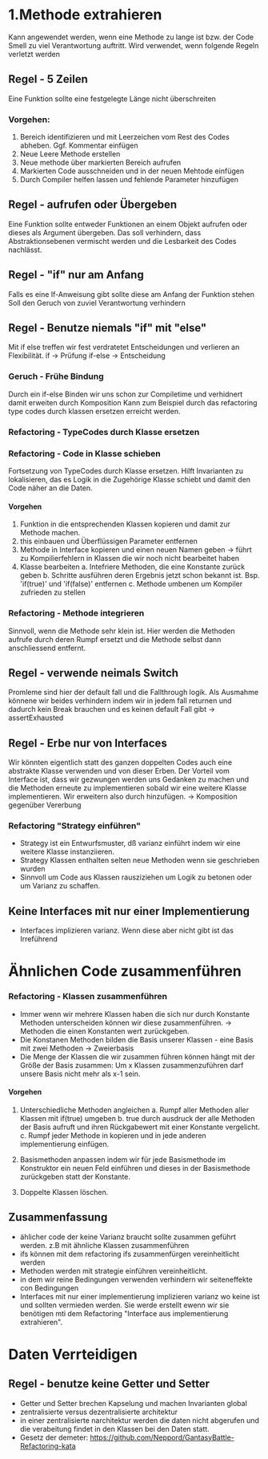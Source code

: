 # 1.Methode extrahieren
Kann angewendet werden, wenn eine Methode zu lange ist bzw. der Code Smell zu viel Verantwortung auftritt. Wird verwendet, wenn folgende Regeln verletzt werden

## Regel - 5 Zeilen
Eine Funktion sollte eine festgelegte Länge nicht überschreiten

### Vorgehen:
1. Bereich identifizieren und mit Leerzeichen vom Rest des Codes abheben. Ggf. Kommentar einfügen
2. Neue Leere Methode erstellen
3. Neue methode über markierten Bereich aufrufen
4. Markierten Code ausschneiden und in der neuen Mehtode einfügen
5. Durch Compiler helfen lassen und fehlende Parameter hinzufügen

## Regel - aufrufen oder Übergeben
Eine Funktion sollte entweder Funktionen an einem Objekt aufrufen oder dieses als Argument übergeben. 
Das soll verhindern, dass Abstraktionsebenen vermischt werden und die Lesbarkeit des Codes nachlässt.

## Regel - "if" nur am Anfang
Falls es eine If-Anweisung gibt sollte diese am Anfang der Funktion stehen
Soll den Geruch von zuviel Verantwortung verhindern

## Regel - Benutze niemals "if" mit "else"
Mit if else treffen wir fest verdratetet Entscheidungen und verlieren an Flexibilität.
if -> Prüfung 
if-else -> Entscheidung

### Geruch - Frühe Bindung
Durch ein if-else Binden wir uns schon zur Compiletime und verhidnert damit erweiten durch Komposition
Kann zum Beispiel durch das refactoring type codes durch klassen ersetzen erreicht werden.

### Refactoring - TypeCodes durch Klasse ersetzen

### Refactoring - Code in Klasse schieben
Fortsetzung von TypeCodes durch Klasse ersetzen.
Hilft Invarianten zu lokalisieren, das es Logik in die Zugehörige Klasse schiebt und damit den Code näher an die Daten.

#### Vorgehen
1. Funktion in die entsprechenden Klassen kopieren und damit zur Methode machen.
2. this einbauen und Überflüssigen Parameter entfernen
3. Methode in Interface kopieren und einen neuen Namen geben -> führt zu Kompilierfehlern in Klassen die wir noch nicht bearbeitet haben
4. Klasse bearbeiten
  a. Intefriere Methoden, die eine Konstante zurück geben
  b. Schritte ausführen deren Ergebnis jetzt schon bekannt ist. Bsp. 'if(true)' und 'if(false)' entfernen
  c. Methode umbenen um Kompiler zufrieden zu stellen

### Refactoring - Methode integrieren
Sinnvoll, wenn die Methode sehr klein ist. Hier werden die Methoden aufrufe durch deren Rumpf ersetzt und die Methode selbst dann anschliessend entfernt.

## Regel - verwende neimals Switch
Promleme sind hier der default fall und die Fallthrough logik. Als Ausmahme könnene wir beides verhindern indem wir in jedem fall returnen und dadurch kein Break brauchen und es keinen default Fall gibt -> assertExhausted

## Regel - Erbe nur von Interfaces
Wir könnten eigentlich statt des ganzen doppelten Codes auch eine abstrakte Klasse verwenden und von dieser Erben. Der Vorteil vom Interface ist, dass wir gezwungen werden uns Gedanken zu machen und die Methoden erneute zu implementieren sobald wir eine weitere Klasse implementieren. Wir erweitern also durch hinzufügen. -> Komposition gegenüber Vererbung 


### Refactoring "Strategy einführen"
- Strategy ist ein Entwurfsmuster, dß varianz einführt indem wir eine weitere Klasse instanziieren.
- Strategy Klassen enthalten selten neue Methoden wenn sie geschrieben wurden
- Sinnvoll um Code aus Klassen rausziziehen um Logik zu betonen oder um Varianz zu schaffen.

## Keine Interfaces mit nur einer Implementierung
- Interfaces implizieren varianz. Wenn diese aber nicht gibt ist das Irreführend

# Ähnlichen Code zusammenführen
### Refactoring - Klassen zusammenführen
- Immer wenn wir mehrere Klassen haben die sich nur durch Konstante Methoden unterscheiden können wir diese zusammenführen. -> Methoden die einen Konstanten wert zurückgeben.
- Die Konstanen Methoden bilden die Basis unserer Klassen - eine Basis mit zwei Methoden -> Zweierbasis
-  Die Menge der Klassen die wir zusammen führen können hängt mit der Größe der Basis zusammen: Um x Klassen zusammenzuführen darf unsere Basis nicht mehr als x-1 sein.

#### Vorgehen
1. Unterschiedliche Methoden angleichen
  a. Rumpf aller Methoden aller Klassen mit if(true) umgeben
  b. true durch ausdruck der alle Methoden der Basis aufruft und ihren Rückgabewert mit einer Konstante vergelicht. 
  c. Rumpf jeder Methode in kopieren und in jede anderen implementierung einfügen.

2. Basismethoden anpassen indem wir für jede Basismethode im Konstruktor ein neuen Feld einführen und dieses in der Basismethode zurückgeben statt der Konstante. 

3. Doppelte Klassen löschen. 
## Zusammenfassung
- ählicher code der keine Varianz braucht sollte zusammen geführt werden. z.B mit ähnliche Klassen zusammenführen
- ifs können mit dem refactoring ifs zusammenfürgen vereinheitlicht werden 
- Methoden werden mit strategie einführen vereinheitlicht.
- in dem wir reine Bedingungen verwenden verhindern wir seiteneffekte con Bedingungen
- Interfaces mit nur einer implementierung implizieren varianz wo keine ist und sollten vermieden werden. Sie werde erstellt ewenn wir sie benötigen mti dem Refactoring "Interface aus implementierung extrahieren".

# Daten Verrteidigen
## Regel - benutze keine Getter und Setter
- Getter und Setter brechen Kapselung und machen Invarianten global
- zentralisierte versus dezentralisierte architektur
- in einer zentralisierte narchitektur werden die daten nicht abgerufen und die verabeitung findet in den Klassen bei den Daten statt.
- Gesetz der demeter: https://github.com/Neppord/GantasyBattle-Refactoring-kata
